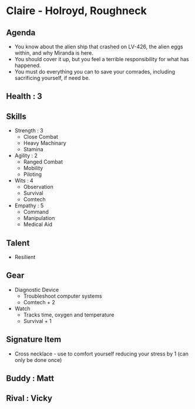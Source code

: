 # Claire - Holroyd, Roughneck

## Agenda
- You know about the alien ship that crashed on LV-426, the alien eggs within, and why Miranda is here. 
- You should cover it up, but you feel a terrible responsibility for what has happened. 
- You must do everything you can to save your comrades, including sacrificing yourself, if need be.

## Health : 3

## Skills
- Strength : 3
    - Close Combat
    - Heavy Machinary
    - Stamina
- Agility : 2
    - Ranged Combat
    - Mobility
    - Piloting
- Wits : 4
    - Observation
    - Survival
    - Comtech
- Empathy : 5
    - Command
    - Manipulation
    - Medical Aid

## Talent
- Resilient

## Gear
- Diagnostic Device
    - Troubleshoot computer systems
    - Comtech + 2
- Watch
    - Tracks time, oxygen and temperature
    - Survival + 1

## Signature Item
- Cross necklace - use to comfort yourself reducing your stress by 1 (can only be done once)

## Buddy : Matt
## Rival : Vicky
